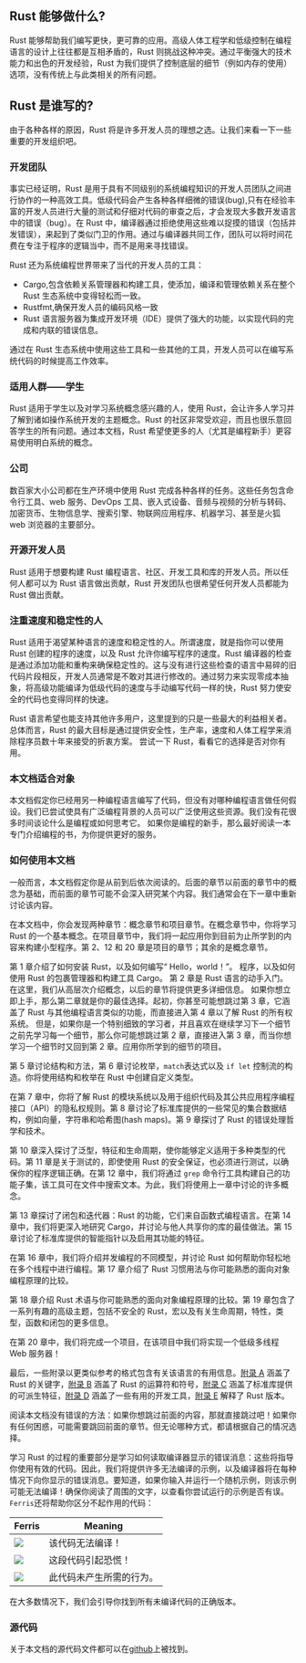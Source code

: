 ## Rust 能够做什么?

Rust 能够帮助我们编写更快，更可靠的应用。高级人体工程学和低级控制在编程语言的设计上往往都是互相矛盾的，Rust 则挑战这种冲突。通过平衡强大的技术能力和出色的开发经验，Rust 为我们提供了控制底层的细节（例如内存的使用）选项，没有传统上与此类相关的所有问题。

## Rust 是谁写的?

由于各种各样的原因，Rust 将是许多开发人员的理想之选。让我们来看一下一些重要的开发组织吧。

### 开发团队

事实已经证明，Rust 是用于具有不同级别的系统编程知识的开发人员团队之间进行协作的一种高效工具。低级代码会产生各种各样细微的错误(bug),只有在经验丰富的开发人员进行大量的测试和仔细对代码的审查之后，才会发现大多数开发语言中的错误（bug）。在 Rust 中，编译器通过拒绝使用这些难以捉摸的错误（包括并发错误），来起到了类似门卫的作用。通过与编译器共同工作，团队可以将时间花费在专注于程序的逻辑当中，而不是用来寻找错误。

Rust 还为系统编程世界带来了当代的开发人员的工具：

- Cargo,包含依赖关系管理器和构建工具，使添加，编译和管理依赖关系在整个 Rust 生态系统中变得轻松而一致。
- Rustfmt,确保开发人员的编码风格一致
- Rust 语言服务器为集成开发环境（IDE）提供了强大的功能，以实现代码的完成和内联的错误信息。

通过在 Rust 生态系统中使用这些工具和一些其他的工具，开发人员可以在编写系统代码的时候提高工作效率。

### 适用人群——学生

Rust 适用于学生以及对学习系统概念感兴趣的人，使用 Rust，会让许多人学习并了解到诸如操作系统开发的主题概念。Rust 的社区非常受欢迎，而且也很乐意回答学生的所有问题。通过本文档，Rust 希望使更多的人（尤其是编程新手）更容易使用明白系统的概念。

### 公司

数百家大小公司都在生产环境中使用 Rust 完成各种各样的任务。这些任务包含命令行工具、web 服务、DevOps 工具、嵌入式设备、音频与视频的分析与转码、加密货币、生物信息学、搜索引擎、物联网应用程序、机器学习、甚至是火狐 web 浏览器的主要部分。

### 开源开发人员

Rust 适用于想要构建 Rust 编程语言、社区、开发工具和库的开发人员。所以任何人都可以为 Rust 语言做出贡献，Rust 开发团队也很希望任何开发人员都能为 Rust 做出贡献。

### 注重速度和稳定性的人

Rust 适用于渴望某种语言的速度和稳定性的人。所谓速度，就是指你可以使用 Rust 创建的程序的速度，以及 Rust 允许你编写程序的速度。Rust 编译器的检查是通过添加功能和重构来确保稳定性的。这与没有进行这些检查的语言中易碎的旧代码片段相反，开发人员通常是不敢对其进行修改的。通过努力来实现零成本抽象，将高级功能编译为低级代码的速度与手动编写代码一样的快，Rust 努力使安全的代码也变得同样的快速。

Rust 语言希望也能支持其他许多用户，这里提到的只是一些最大的利益相关者。总体而言，Rust 的最大目标是通过提供安全性，生产率，速度和人体工程学来消除程序员数十年来接受的折衷方案。 尝试一下 Rust，看看它的选择是否对你有用。

### 本文档适合对象

本文档假定你已经用另一种编程语言编写了代码，但没有对哪种编程语言做任何假设。我们已尝试使具有广泛编程背景的人员可以广泛使用这些资源。我们没有花很多时间谈论什么是编程或如何思考它。 如果你是编程的新手，那么最好阅读一本专门介绍编程的书，为你提供更好的服务。

### 如何使用本文档

一般而言，本文档假定你是从前到后依次阅读的。后面的章节以前面的章节中的概念为基础，而前面的章节可能不会深入研究某个内容。我们通常会在下一章中重新讨论该内容。

在本文档中，你会发现两种章节：概念章节和项目章节。在概念章节中，你将学习 Rust 的一个基本概念。在项目章节中，我们将一起应用你到目前为止所学到的内容来构建小型程序。第 2、12 和 20 章是项目的章节；其余的是概念章节。

第 1 章介绍了如何安装 Rust，以及如何编写“ Hello，world！”。 程序，以及如何使用 Rust 的包裹管理器和构建工具 Cargo。 第 2 章是 Rust 语言的动手入门。 在这里，我们从高层次介绍概念，以后的章节将提供更多详细信息。 如果你想立即上手，那么第二章就是你的最佳选择。起初，你甚至可能想跳过第 3 章，它涵盖了 Rust 与其他编程语言类似的功能，而直接进入第 4 章以了解 Rust 的所有权系统。 但是，如果你是一个特别细致的学习者，并且喜欢在继续学习下一个细节之前先学习每一个细节，那么你可能想跳过第 2 章，直接进入第 3 章，而当你想学习一个细节时又回到第 2 章。应用你所学到的细节的项目。

第 5 章讨论结构和方法，第 6 章讨论枚举，`match`表达式以及 `if let` 控制流的构造。你将使用结构和枚举在 Rust 中创建自定义类型。

在第 7 章中，你将了解 Rust 的模块系统以及用于组织代码及其公共应用程序编程接口（API）的隐私权规则。第 8 章讨论了标准库提供的一些常见的集合数据结构，例如向量，字符串和哈希图(hash maps)。第 9 章探讨了 Rust 的错误处理哲学和技术。

第 10 章深入探讨了泛型，特征和生命周期，使你能够定义适用于多种类型的代码。第 11 章是关于测试的，即使使用 Rust 的安全保证，也必须进行测试，以确保你的程序逻辑正确。在第 12 章中，我们将通过 `grep` 命令行工具构建自己的功能子集，该工具可在文件中搜索文本。为此，我们将使用上一章中讨论的许多概念。

第 13 章探讨了闭包和迭代器：Rust 的功能，它们来自函数式编程语言。在第 14 章中，我们将更深入地研究 Cargo，并讨论与他人共享你的库的最佳做法。第 15 章讨论了标准库提供的智能指针以及启用其功能的特征。

在第 16 章中，我们将介绍并发编程的不同模型，并讨论 Rust 如何帮助你轻松地在多个线程中进行编程。第 17 章介绍了 Rust 习惯用法与你可能熟悉的面向对象编程原理的比较。

第 18 章介绍 Rust 术语与你可能熟悉的面向对象编程原理的比较。第 19 章包含了一系列有趣的高级主题，包括不安全的 Rust，宏以及有关生命周期，特性，类型，函数和闭包的更多信息。

在第 20 章中，我们将完成一个项目，在该项目中我们将实现一个低级多线程 Web 服务器！

最后，一些附录以更类似参考的格式包含有关该语言的有用信息。[附录 A](../appendix/appendix-a.md) 涵盖了 Rust 的关键字，[附录 B](../appendix/appendix-b.md) 涵盖了 Rust 的运算符和符号，[附录 C](../appendix/appendix-c.md) 涵盖了标准库提供的可派生特征，[附录 D](../appendix/appendix-d.md) 涵盖了一些有用的开发工具，[附录 E](../appendix/appendix-e.md) 解释了 Rust 版本。

阅读本文档没有错误的方法：如果你想跳过前面的内容，那就直接跳过吧！如果你有任何困惑，可能需要跳回前面的章节。但无论哪种方式，都请根据自己的情况选择。

学习 Rust 的过程的重要部分是学习如何读取编译器显示的错误消息：这些将指导你使用有效的代码。因此，我们将提供许多无法编译的示例，以及编译器将在每种情况下向你显示的错误消息。要知道，如果你输入并运行一个随机示例，则该示例可能无法编译！确保你阅读了周围的文字，以查看你尝试运行的示例是否有误。`Ferris`还将帮助你区分不起作用的代码：

| Ferris                                                                                                 | Meaning                  |
| ------------------------------------------------------------------------------------------------------ | ------------------------ |
| <img src="https://doc.rust-lang.org/book/img/ferris/does_not_compile.svg" class="ferris-explain"/>     | 该代码无法编译！         |
| <img src="https://doc.rust-lang.org/book/img/ferris/panics.svg" class="ferris-explain"/>               | 这段代码引起恐慌！       |
| <img src="https://doc.rust-lang.org/book/img/ferris/not_desired_behavior.svg" class="ferris-explain"/> | 此代码未产生所需的行为。 |

在大多数情况下，我们会引导你找到所有未编译代码的正确版本。

### 源代码

关于本文档的源代码文件都可以在[github](https://github.com/eveningwater/rust-doc/tree/master/projects)上被找到。
